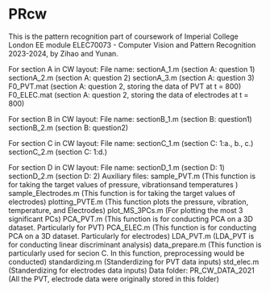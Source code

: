 # PRcw
This is the pattern recognition part of coursework of Imperial College London EE module ELEC70073 - Computer Vision and Pattern Recognition 2023-2024, by Zihao and Yunan. 


For section A in CW layout:
File name: sectionA_1.m (section A: question 1) sectionA_2.m (section A: question 2) sectionA_3.m (section A: question 3) F0_PVT.mat (section A: question 2, storing the data of PVT at t = 800) F0_ELEC.mat (section A: question 2, storing the data of electrodes at t = 800) 

For section B in CW layout:
File name: sectionB_1.m (section B: question1) sectionB_2.m (section B: question2) 

For section C in CW layout:
File name: sectionC_1.m (section C: 1:a., b., c.) sectionC_2.m (section C: 1:d.) 

For section D in CW layout:
File name: sectionD_1.m (section D: 1) sectionD_2.m (section D: 2) Auxiliary files: sample_PVT.m (This function is for taking the target values of pressure, vibrationsand temperatures ) sample_Electrodes.m (This function is for taking the target values of electrodes) plotting_PVTE.m (This function plots the pressure, vibration, temperature, and Electrodes) plot_MS_3PCs.m (For plotting the most 3 significant PCs) PCA_PVT.m (This function is for conducting PCA on a 3D dataset. Particularly for PVT) PCA_ELEC.m (This function is for conducting PCA on a 3D dataset. Particularly for electrodes) LDA_PVT.m (LDA_PVT is for conducting linear discriminant analysis) data_prepare.m (This function is particularly used for secion C. In this function, preprocessing would be conducted) standardizing.m (Standerdizing for PVT data inputs) std_elec.m (Standerdizing for electrodes data inputs) Data folder: PR_CW_DATA_2021 (All the PVT, electrode data were originally stored in this folder)
